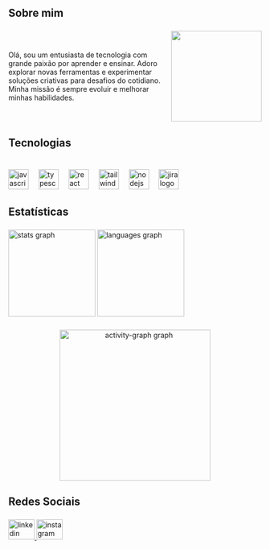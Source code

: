 <h2 align="left">Sobre mim</h2>

###

<div style="display: flex; align-items: center;">
  <p style="margin-right: 20px;">Olá, sou um entusiasta de tecnologia com grande paixão por aprender e ensinar. Adoro explorar novas ferramentas e experimentar soluções criativas para desafios do cotidiano. Minha missão é sempre evoluir e melhorar minhas habilidades.</p>
  <img height="180" src="https://i.giphy.com/media/v1.Y2lkPTc5MGI3NjExNWxmczl5cXRiamZ0OHB0enkxZWZpcGY0Z3dvMmNha2Z6eGYyNm9vayZlcD12MV9pbnRlcm5hbF9naWZfYnlfaWQmY3Q9Zw/TLIVGGPBF5CogXXfWT/giphy.gif" />
</div>

###

<h2 align="left">Tecnologias</h2>

###

<br clear="both">

<div align="left">
  <img src="https://skillicons.dev/icons?i=js" height="40" alt="javascript logo"  />
  <img width="12" />
  <img src="https://skillicons.dev/icons?i=ts" height="40" alt="typescript logo"  />
  <img width="12" />
  <img src="https://skillicons.dev/icons?i=react" height="40" alt="react logo"  />
  <img width="12" />
  <img src="https://skillicons.dev/icons?i=tailwind" height="40" alt="tailwindcss logo"  />
  <img width="12" />
  <img src="https://skillicons.dev/icons?i=nodejs" height="40" alt="nodejs logo"  />
  <img width="12" />
  <img src="https://cdn.jsdelivr.net/gh/devicons/devicon/icons/jira/jira-original.svg" height="40" alt="jira logo"  />
</div>

###

<h2 align="left">Estatísticas</h2>

###

<div align="left">
  <img src="https://github-readme-stats.vercel.app/api?username=DevHyagooc&hide_title=false&hide_rank=false&show_icons=true&include_all_commits=true&count_private=true&disable_animations=false&theme=monokai&locale=pt-br&hide_border=true&order=1&custom_title=Estat%C3%ADsticas%20de%20Hyago" height="173" alt="stats graph"  />
  <img src="https://github-readme-stats.vercel.app/api/top-langs?username=DevHyagooc&locale=pt-br&hide_title=false&layout=compact&card_width=320&langs_count=6&theme=monokai&hide_border=true&order=2" height="173" alt="languages graph"  />
</div>

###

<div align="center">
  <img src="https://github-readme-activity-graph.vercel.app/graph?username=DevHyagooc&radius=10&theme=monokai&area=true&order=5&bg_color=272822&point=f79f2f&title_color=e4266e&line=e4266e&area_color=e15794&hide_border=true&hide_title=false&custom_title=Contribui%C3%A7%C3%B5es" height="300" alt="activity-graph graph"  />
</div>

###

<h2 align="left">Redes Sociais</h2>

###

<div align="left">
  <a href="https://www.linkedin.com/in/hyagooc/" target="_blank">
    <img src="https://raw.githubusercontent.com/maurodesouza/profile-readme-generator/master/src/assets/icons/social/linkedin/default.svg" width="52" height="40" alt="linkedin logo"  />
  </a>
  <a href="https://www.instagram.com/hyagooc?igsh=MW83bGpycXU5OG13Mg==" target="_blank">
    <img src="https://raw.githubusercontent.com/maurodesouza/profile-readme-generator/master/src/assets/icons/social/instagram/default.svg" width="52" height="40" alt="instagram logo"  />
  </a>
</div>

###

